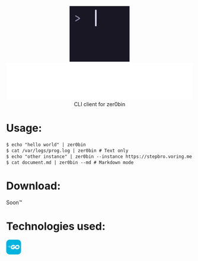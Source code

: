 <div align="center">
    <img src="https://raw.githubusercontent.com/zer0bin-dev/.github/main/zer0bin-client.svg" height="150px"/>
	<br>
    <img src="https://raw.githubusercontent.com/zer0bin-dev/.github/main/zer0bin-client-rainbow.svg" height="100"/>
	<br>
    CLI client for zer0bin
    <br>
</div>

# Usage:

```
$ echo "hello world" | zer0bin
$ cat /var/logs/prog.log | zer0bin # Text only
$ echo "other instance" | zer0bin --instance https://stepbro.voring.me
$ cat document.md | zer0bin --md # Markdown mode
```

# Download:

Soon:tm:

# Technologies used:

<a href="https://www.rust-lang.org/"><img src="https://github.com/tandpfun/skill-icons/raw/main/icons/GoLang.svg" height=40/></a>
